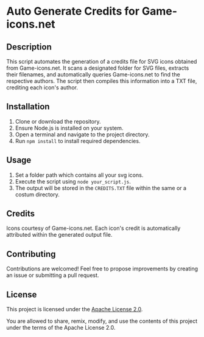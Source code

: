 # Auto Generate Credits for Game-icons.net

## Description

This script automates the generation of a credits file for SVG icons obtained from Game-icons.net. It scans a designated folder for SVG files, extracts their filenames, and automatically queries Game-icons.net to find the respective authors. The script then compiles this information into a TXT file, crediting each icon's author.

## Installation

1. Clone or download the repository.
2. Ensure Node.js is installed on your system.
3. Open a terminal and navigate to the project directory.
4. Run `npm install` to install required dependencies.

## Usage

1. Set a folder path which contains all your svg icons.
2. Execute the script using `node your_script.js`.
3. The output will be stored in the `CREDITS.TXT` file within the same or a costum directory.

## Credits

Icons courtesy of Game-icons.net. Each icon's credit is automatically attributed within the generated output file.

## Contributing

Contributions are welcomed! Feel free to propose improvements by creating an issue or submitting a pull request.

## License

This project is licensed under the [Apache License 2.0](https://www.apache.org/licenses/LICENSE-2.0).

You are allowed to share, remix, modify, and use the contents of this project under the terms of the Apache License 2.0.

